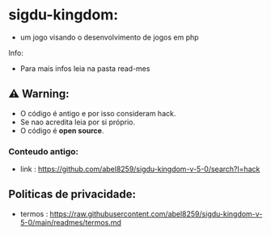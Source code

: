 # sigdu-kingdom:

- um jogo visando o desenvolvimento de jogos em php   

Info:

- Para mais infos leia na pasta read-mes

## ⚠️ Warning:

- O código é antigo e por isso consideram hack. 
- Se nao acredita leia por si próprio. 
- O código é <b>open source</b>.      

### Conteudo antigo:
- link : https://github.com/abel8259/sigdu-kingdom-v-5-0/search?l=hack 

## Politicas de privacidade: 
- termos : https://raw.githubusercontent.com/abel8259/sigdu-kingdom-v-5-0/main/readmes/termos.md
